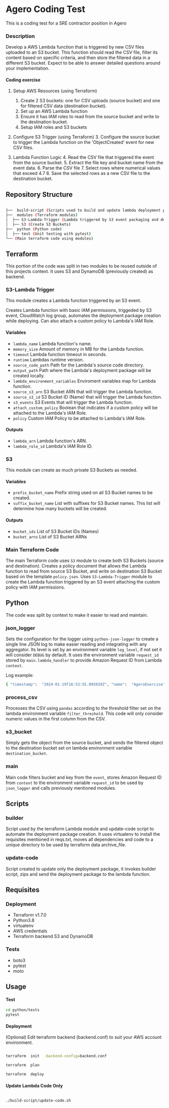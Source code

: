# Agero Coding Test

This is a coding test for a SRE contractor position in Agero

### Description

Develop a AWS Lambda function that is triggered by new CSV files uploaded to an S3 bucket. This function should read the CSV file, filter its content based on specific criteria, and then store the filtered data in a different S3 bucket. Expect to be able to answer detailed questions around your implementation.

#### Coding exercise

1. Setup AWS Resources (using Terraform)
	1. Create 2 S3 buckets: one for CSV uploads (source bucket) and one for filtered CSV data (destination bucket).
	2. Set up an AWS Lambda function
	3. Ensure it has IAM roles to read from the source bucket and write to the destination bucket.
	4. Setup IAM roles and S3 buckets

2. Configure S3 Trigger (using Terraform)
	3. Configure the source bucket to trigger the Lambda function on the 'ObjectCreated' event for new CSV files.

3. Lambda Function Logic
	4. Read the CSV file that triggered the event from the source bucket.
	5. Extract the file key and bucket name from the event data.
	6. Parse the CSV file
	7. Select rows where numerical values that exceed 4.7
	8. Save the selected rows as a new CSV file to the destination bucket.

## Repository Structure

```bash

├──  build-script (Scripts used to build and update lambda deployment packages)
├──  modules (Terraform modules)
│  ├── S3-Lambda-Trigger (Lambda triggered by S3 event packaging and deployment)
│  ├── S3 (Create S3 Buckets)
├──  python (Python code)
│  ├── test (Unit testing with pytest)
└── (Main terraform code using modules)

```

## Terraform

This portion of the code was split in two modules to be reused outside of this projects context.
It uses S3 and DynamoDB (previously created) as backend.

### S3-Lambda Trigger

This module creates a Lambda function triggered by an S3 event.

Creates Lambda function with basic IAM permissions, triggeded by S3 event, CloudWatch log group, automates the deployment package creation while deploying.
Can also attach a custom policy to Lambda's IAM Role.

#### Variables

- `lambda_name` Lambda function's name.
- `memory_size` Amount of memory in MB for the Lambda function.
- `timeout` Lambda function timeout in seconds.
- `runtime` Lambdas runtime version.
- `source_code_path` Path for the Lambda's source code directory.
- `output_path` Path where the Lambda's deployment package will be created locally.
- `lambda_environment_variables` Enviroment variables map for Lambda function.
- `source_s3_arn` S3 Bucket ARN that will trigger the Lambda function.
- `source_s3_id` S3 Bucket ID (Name) that will trigger the Lambda function.
- `s3_events` S3 Events that will trigger the Lambda function.
- `attach_custom_policy` Boolean that indicates if a custom policy will be attached to the Lambda's IAM Role.
- `policy` Custom IAM Policy to be attached to Lambda's IAM Role.

#### Outputs

- `lambda_arn` Lambda function's ARN.
- `lambda_role_id` Lambda's IAM Role ID.

### S3

This module can create as much private S3 Buckets as needed.

#### Variables
- `prefix_bucket_name` Prefix string used on all S3 Bucket names to be created.
- `suffix_bucket_name` List with suffixes for S3 Bucket names. This list will determine how many buckets will be created.

#### Outputs
- `bucket_ids` List of S3 Bucket IDs (Names)
- `bucket_arns` List of S3 Bucket ARNs

### Main Terraform Code

The main Terraform code uses `S3` module to create both S3 Buckets (source and destination).
Creates a policy document that allows the Lambda function to read from source S3 Bucket, and write on destination S3 Bucket based on the template `policy.json`.
Uses `S3-Lambda-Trigger` module to create the Lambda function triggered by an S3 event attaching the custom policy with IAM permissions.

## Python

The code was split by context to make it easier to read and maintain.

### json_logger

Sets the configuration for the logger using `python-json-logger` to create a single line JSON log to make easier reading and integrating with any aggregator. Its level is set by an environment variable `log_level`, if not set it will consider `DEBUG` by default. It uses the environment variable `request_id` stored by `main.lambda_handler` to provide Amazon Request ID from Lambda `context`.

Log example:
```bash
{ "timestamp":  "2024-01-19T16:53:55.095039Z", "name":  "AgeroExercise", "level":  "INFO", "message":  "Starting Lambda", "funcName":  "lambda_handler", "request_id":  "4db49312-622f-4f77-9c67-6ef1d6fd788b" }
```

### process_csv

Processes the CSV using `pandas` according to the threshold filter set on the lambda environment variable `filter_threshold`. This code will only consider numeric values in the first column from the CSV.

### s3_bucket

Simply gets the object from the source bucket, and sends the filtered object to the destination bucket set on lambda environment variable `destination_bucket`.

### main

Main code filters bucket and key from the `event`, stores Amazon Request ID from `context` to the environment variable `request_id` to be used by `json_logger` and calls previously mentioned modules.

## Scripts

### builder

Script used by the terraform Lambda module and update-code script to automate the deployment package creation. It uses virtualenv to install the requisites mentioned in reqs.txt, moves all dependencies and code to a unique directory to be used by terraform data archive_file.

### update-code

Script created to update only the deployment package, it invokes builder script, zips and send the deployment package to the lambda function.

## Requisites

### Deployment

- Terraform v1.7.0
- Python3.8
- virtualenv
- AWS credentials
- Terraform backend S3 and DynamoDB

### Tests 
- boto3
- pytest
- moto

## Usage

#### Test

```bash
cd python/tests
pytest
```


#### Deployment

(Optional) Edit terraform backend (backend.conf) to suit your AWS account environment.

```bash

terraform  init  -backend-config=backend.conf

terraform  plan

terraform  deploy

```

#### Update Lambda Code Only

```bash

./build-script/update-code.sh

```
